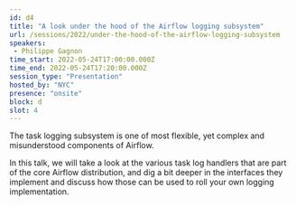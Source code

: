 ```yaml
---
id: d4
title: "A look under the hood of the Airflow logging subsystem"
url: /sessions/2022/under-the-hood-of-the-airflow-logging-subsystem
speakers:
 - Philippe Gagnon
time_start: 2022-05-24T17:00:00.000Z
time_end: 2022-05-24T17:20:00.000Z
session_type: "Presentation"
hosted_by: "NYC"
presence: "onsite"
block: d
slot: 4
---
```


The task logging subsystem is one of most flexible, yet complex and misunderstood components of Airflow.
 
 
 
 In this talk, we will take a look at the various task log handlers that are part of the core Airflow distribution, and dig a bit deeper in the interfaces they implement and discuss how those can be used to roll your own logging implementation.